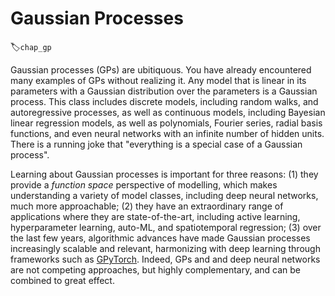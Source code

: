 # Gaussian Processes
:label:`chap_gp`

Gaussian processes (GPs) are ubitiquous. You have already encountered many examples of GPs without realizing it. Any model that is linear in its parameters with a Gaussian distribution over the parameters is a Gaussian process. This class includes discrete models, including random walks, and autoregressive processes, as well as continuous models, including Bayesian linear regression models, as well as polynomials, Fourier series, radial basis functions, and even neural networks with an infinite number of hidden units. There is a running joke that "everything is a special case of a Gaussian process". 

Learning about Gaussian processes is important for three reasons: (1) they provide a _function space_ perspective of modelling, which makes understanding a variety of model classes, including deep neural networks, much more approachable; (2) they have an extraordinary range of applications where they are state-of-the-art, including active learning, hyperparameter learning, auto-ML, and spatiotemporal regression; (3) over the last few years, algorithmic advances have made Gaussian processes increasingly scalable and relevant, harmonizing with deep learning through frameworks such as [GPyTorch](https://gpytorch.ai). Indeed, GPs and and deep neural networks are not competing approaches, but highly complementary, and can be combined to great effect. 



